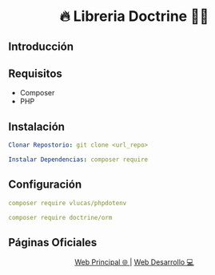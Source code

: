 <h1 align="center">🔥 Libreria Doctrine 🧑‍💻</h1>

## Introducción


## Requisitos
* Composer
* PHP

## Instalación
```yml
Clonar Repostorio: git clone <url_repo>
```
```yml
Instalar Dependencias: composer require
```

## Configuración
```yml
composer require vlucas/phpdotenv
```
```yml
composer require doctrine/orm
```

## Páginas Oficiales
<div align="center">
    <a href="https://www.adisonjimenez.net" target="_blank">
        <span>Web Principal 🌐</span>
    </a>
    |
    <a href="https://www.engsoft.app" target="_blank">
        <span>Web Desarrollo 💻</span>
    </a>
</div>